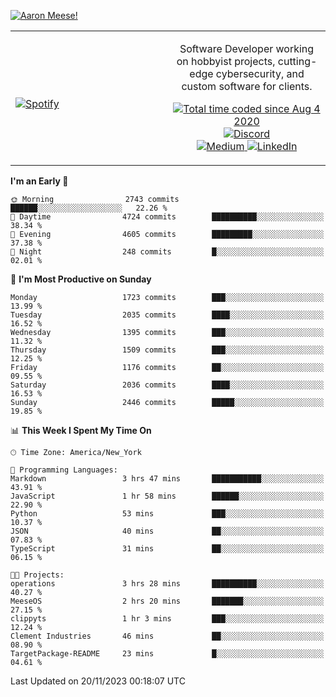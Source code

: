 [![Aaron Meese!](https://user-images.githubusercontent.com/17814535/88975338-a2aabf00-d27f-11ea-963f-8a19608716b4.png)](https://github.com/ajmeese7/readme-ascii "README ASCII")

<!-- Modified from project here: https://github.com/novatorem/novatorem -->
<table width="100%">
  <tr>
  <td width="50%">

&nbsp; <br> [![Spotify](https://ajmeese7.vercel.app/api/spotify)](https://open.spotify.com/user/ajmeese)

  </td>
  <td width="50%">
    <p align="center">
    Software Developer working on hobbyist projects, cutting-edge cybersecurity, and custom software for clients.
    </p>
    <p align="center">
      <a href="https://wakatime.com/@f726891d-3b02-46cd-9b60-e8c59f9e2b14">
        <img src="https://wakatime.com/badge/user/f726891d-3b02-46cd-9b60-e8c59f9e2b14.svg" alt="Total time coded since Aug 4 2020" title="WakaTime" />
      </a>
      <a href="http://link.aaronmeese.com/discord">
        <img src="https://img.shields.io/badge/discord-ajmeese7%234835-369?style=flat-square&logo=discord&logoColor=white&color=purple" alt="Discord" title="Discord">
      </a>
      <br />
      <a href="https://link.aaronmeese.com/medium">
        <img src="https://img.shields.io/badge/medium-ajmeese7-1DB954?style=flat-square&logo=medium&logoColor=white" alt="Medium" title="Medium">
      </a>
      <a href="https://link.aaronmeese.com/linkedin">
        <img src="https://img.shields.io/badge/linkedIn-aaronmeese-1DB954?style=flat-square&logo=linkedin&logoColor=white&color=blue" alt="LinkedIn" title="LinkedIn">
      </a>
    </p>
  </td>

</table>

[//]: <> (The `&nbsp;` is to have Aphelion take up more space)

<!--START_SECTION:waka-->
**I'm an Early 🐤** 

```text
🌞 Morning                2743 commits        ██████░░░░░░░░░░░░░░░░░░░   22.26 % 
🌆 Daytime                4724 commits        ██████████░░░░░░░░░░░░░░░   38.34 % 
🌃 Evening                4605 commits        █████████░░░░░░░░░░░░░░░░   37.38 % 
🌙 Night                  248 commits         █░░░░░░░░░░░░░░░░░░░░░░░░   02.01 % 
```
📅 **I'm Most Productive on Sunday** 

```text
Monday                   1723 commits        ███░░░░░░░░░░░░░░░░░░░░░░   13.99 % 
Tuesday                  2035 commits        ████░░░░░░░░░░░░░░░░░░░░░   16.52 % 
Wednesday                1395 commits        ███░░░░░░░░░░░░░░░░░░░░░░   11.32 % 
Thursday                 1509 commits        ███░░░░░░░░░░░░░░░░░░░░░░   12.25 % 
Friday                   1176 commits        ██░░░░░░░░░░░░░░░░░░░░░░░   09.55 % 
Saturday                 2036 commits        ████░░░░░░░░░░░░░░░░░░░░░   16.53 % 
Sunday                   2446 commits        █████░░░░░░░░░░░░░░░░░░░░   19.85 % 
```


📊 **This Week I Spent My Time On** 

```text
🕑︎ Time Zone: America/New_York

💬 Programming Languages: 
Markdown                 3 hrs 47 mins       ███████████░░░░░░░░░░░░░░   43.91 % 
JavaScript               1 hr 58 mins        ██████░░░░░░░░░░░░░░░░░░░   22.90 % 
Python                   53 mins             ███░░░░░░░░░░░░░░░░░░░░░░   10.37 % 
JSON                     40 mins             ██░░░░░░░░░░░░░░░░░░░░░░░   07.83 % 
TypeScript               31 mins             ██░░░░░░░░░░░░░░░░░░░░░░░   06.15 % 

🐱‍💻 Projects: 
operations               3 hrs 28 mins       ██████████░░░░░░░░░░░░░░░   40.27 % 
MeeseOS                  2 hrs 20 mins       ███████░░░░░░░░░░░░░░░░░░   27.15 % 
clippyts                 1 hr 3 mins         ███░░░░░░░░░░░░░░░░░░░░░░   12.24 % 
Clement Industries       46 mins             ██░░░░░░░░░░░░░░░░░░░░░░░   08.90 % 
TargetPackage-README     23 mins             █░░░░░░░░░░░░░░░░░░░░░░░░   04.61 % 
```


 Last Updated on 20/11/2023 00:18:07 UTC
<!--END_SECTION:waka-->
